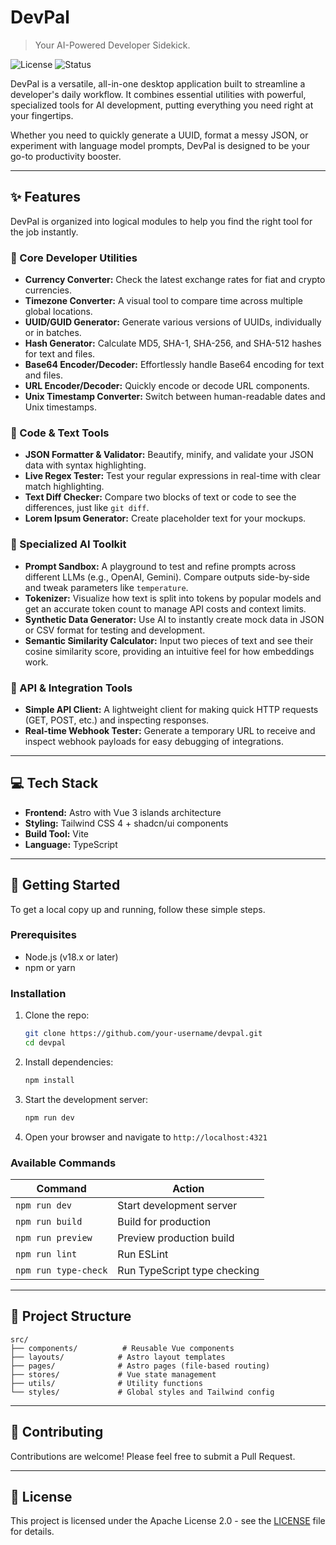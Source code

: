 # DevPal

> Your AI-Powered Developer Sidekick.

![License](https://img.shields.io/badge/license-MIT-blue.svg) ![Status](https://img.shields.io/badge/status-in%20development-orange.svg)

DevPal is a versatile, all-in-one desktop application built to streamline a developer's daily workflow. It combines essential utilities with powerful, specialized tools for AI development, putting everything you need right at your fingertips.

Whether you need to quickly generate a UUID, format a messy JSON, or experiment with language model prompts, DevPal is designed to be your go-to productivity booster.

---

## ✨ Features

DevPal is organized into logical modules to help you find the right tool for the job instantly.

### 🔧 Core Developer Utilities
- **Currency Converter:** Check the latest exchange rates for fiat and crypto currencies.
- **Timezone Converter:** A visual tool to compare time across multiple global locations.
- **UUID/GUID Generator:** Generate various versions of UUIDs, individually or in batches.
- **Hash Generator:** Calculate MD5, SHA-1, SHA-256, and SHA-512 hashes for text and files.
- **Base64 Encoder/Decoder:** Effortlessly handle Base64 encoding for text and files.
- **URL Encoder/Decoder:** Quickly encode or decode URL components.
- **Unix Timestamp Converter:** Switch between human-readable dates and Unix timestamps.

### 📝 Code & Text Tools
- **JSON Formatter & Validator:** Beautify, minify, and validate your JSON data with syntax highlighting.
- **Live Regex Tester:** Test your regular expressions in real-time with clear match highlighting.
- **Text Diff Checker:** Compare two blocks of text or code to see the differences, just like `git diff`.
- **Lorem Ipsum Generator:** Create placeholder text for your mockups.

### 🤖 Specialized AI Toolkit
- **Prompt Sandbox:** A playground to test and refine prompts across different LLMs (e.g., OpenAI, Gemini). Compare outputs side-by-side and tweak parameters like `temperature`.
- **Tokenizer:** Visualize how text is split into tokens by popular models and get an accurate token count to manage API costs and context limits.
- **Synthetic Data Generator:** Use AI to instantly create mock data in JSON or CSV format for testing and development.
- **Semantic Similarity Calculator:** Input two pieces of text and see their cosine similarity score, providing an intuitive feel for how embeddings work.

### 🔌 API & Integration Tools
- **Simple API Client:** A lightweight client for making quick HTTP requests (GET, POST, etc.) and inspecting responses.
- **Real-time Webhook Tester:** Generate a temporary URL to receive and inspect webhook payloads for easy debugging of integrations.

---

## 💻 Tech Stack

- **Frontend:** Astro with Vue 3 islands architecture
- **Styling:** Tailwind CSS 4 + shadcn/ui components
- **Build Tool:** Vite
- **Language:** TypeScript

---

## 🚀 Getting Started

To get a local copy up and running, follow these simple steps.

### Prerequisites

- Node.js (v18.x or later)
- npm or yarn

### Installation

1. Clone the repo:
   ```sh
   git clone https://github.com/your-username/devpal.git
   cd devpal
   ```

2. Install dependencies:
   ```sh
   npm install
   ```

3. Start the development server:
   ```sh
   npm run dev
   ```

4. Open your browser and navigate to `http://localhost:4321`

### Available Commands

| Command | Action |
|---------|--------|
| `npm run dev` | Start development server |
| `npm run build` | Build for production |
| `npm run preview` | Preview production build |
| `npm run lint` | Run ESLint |
| `npm run type-check` | Run TypeScript type checking |

---

## 📁 Project Structure

```
src/
├── components/          # Reusable Vue components
├── layouts/            # Astro layout templates
├── pages/              # Astro pages (file-based routing)
├── stores/             # Vue state management
├── utils/              # Utility functions
└── styles/             # Global styles and Tailwind config
```

---

## 🤝 Contributing

Contributions are welcome! Please feel free to submit a Pull Request.

---

## 📄 License

This project is licensed under the Apache License 2.0 - see the [LICENSE](LICENSE) file for details.